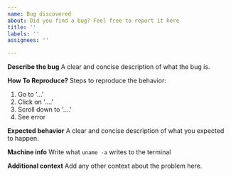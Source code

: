 ```yaml
---
name: Bug discovered
about: Did you find a bug? Feel free to report it here
title: ''
labels: ''
assignees: ''

---
```


**Describe the bug**
A clear and concise description of what the bug is.

**How To Reproduce?**
Steps to reproduce the behavior:
1. Go to '...'
2. Click on '....'
3. Scroll down to '....'
4. See error

**Expected behavior**
A clear and concise description of what you expected to happen.

**Machine info**
Write what `uname -a` writes to the terminal

**Additional context**
Add any other context about the problem here.
